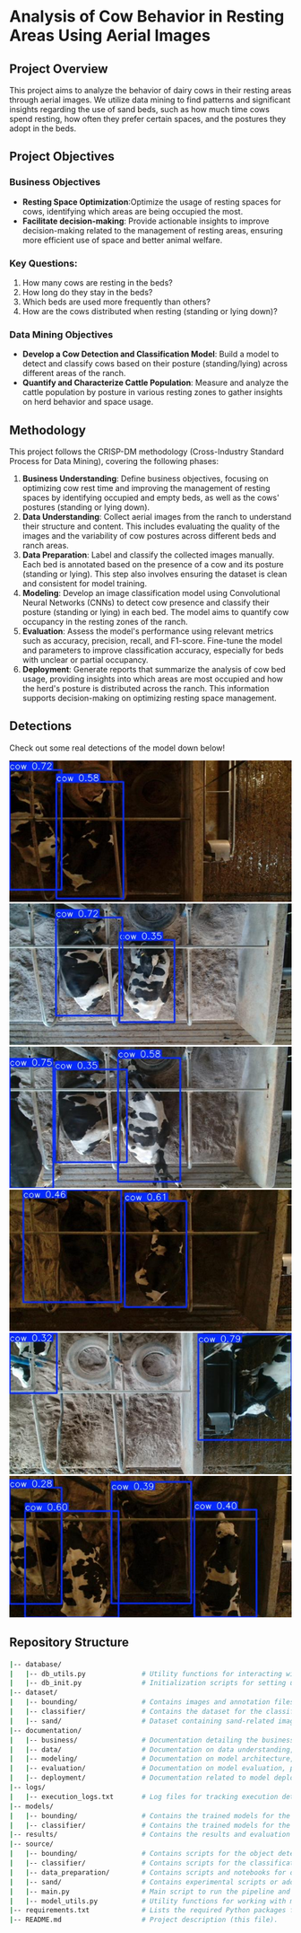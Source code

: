 # Analysis of Cow Behavior in Resting Areas Using Aerial Images

## Project Overview

This project aims to analyze the behavior of dairy cows in their resting areas through aerial images. We utilize data mining to find patterns and significant insights regarding the use of sand beds, such as how much time cows spend resting, how often they prefer certain spaces, and the postures they adopt in the beds.

## Project Objectives

### Business Objectives
- **Resting Space Optimization**:Optimize the usage of resting spaces for cows, identifying which areas are being occupied the most.
- **Facilitate decision-making**:  Provide actionable insights to improve decision-making related to the management of resting areas, ensuring more efficient use of space and better animal welfare.

### Key Questions:
1. How many cows are resting in the beds?
2. How long do they stay in the beds?
3. Which beds are used more frequently than others?
4. How are the cows distributed when resting (standing or lying down)?

### Data Mining Objectives
- **Develop a Cow Detection and Classification Model**: Build a model to detect and classify cows based on their posture (standing/lying) across different areas of the ranch.
- **Quantify and Characterize Cattle Population**: Measure and analyze the cattle population by posture in various resting zones to gather insights on herd behavior and space usage.

## Methodology

This project follows the CRISP-DM methodology (Cross-Industry Standard Process for Data Mining), covering the following phases:

1. **Business Understanding**: Define business objectives, focusing on optimizing cow rest time and improving the management of resting spaces by identifying occupied and empty beds, as well as the cows' postures (standing or lying down).
2. **Data Understanding**: Collect aerial images from the ranch to understand their structure and content. This includes evaluating the quality of the images and the variability of cow postures across different beds and ranch areas.
3. **Data Preparation**: Label and classify the collected images manually. Each bed is annotated based on the presence of a cow and its posture (standing or lying). This step also involves ensuring the dataset is clean and consistent for model training.
4. **Modeling**: Develop an image classification model using Convolutional Neural Networks (CNNs) to detect cow presence and classify their posture (standing or lying) in each bed. The model aims to quantify cow occupancy in the resting zones of the ranch.
5. **Evaluation**: Assess the model's performance using relevant metrics such as accuracy, precision, recall, and F1-score. Fine-tune the model and parameters to improve classification accuracy, especially for beds with unclear or partial occupancy.
6. **Deployment**: Generate reports that summarize the analysis of cow bed usage, providing insights into which areas are most occupied and how the herd's posture is distributed across the ranch. This information supports decision-making on optimizing resting space management.

## Detections

Check out some real detections of the model down below!

![image_1](./results/bounding/detected/image1.jpg)
![image_2](./results/bounding/detected/image2.jpg)
![image_3](./results/bounding/detected/image3.jpg)
![image_4](./results/bounding/detected/image4.jpg)
![image_5](./results/bounding/detected/image5.jpg)
![image_7](./results/bounding/detected/image7.jpg)

## Repository Structure

```bash
|-- database/
|   |-- db_utils.py              # Utility functions for interacting with the database.
|   |-- db_init.py               # Initialization scripts for setting up database tables and connections.
|-- dataset/
|   |-- bounding/                # Contains images and annotation files for the bounding box model (e.g., image coordinates).
|   |-- classifier/              # Contains the dataset for the classification model, including original, split, and transformed images.
|   |-- sand/                    # Dataset containing sand-related images, used for model training or additional context (if relevant).
|-- documentation/
|   |-- business/                # Documentation detailing the business understanding and objectives of the project.
|   |-- data/                    # Documentation on data understanding, dataset structure, and preparation process.
|   |-- modeling/                # Documentation on model architecture, training strategies, and algorithms used.
|   |-- evaluation/              # Documentation on model evaluation, performance metrics, and fine-tuning.
|   |-- deployment/              # Documentation related to model deployment, integration, and reporting.
|-- logs/
|   |-- execution_logs.txt       # Log files for tracking execution details and errors.
|-- models/
|   |-- bounding/                # Contains the trained models for the object detection task (YOLO models).
|   |-- classifier/              # Contains the trained models for the classification task (CNN models).
|-- results/                     # Contains the results and evaluation metrics for the object detection and classification models.
|-- source/
|   |-- bounding/                # Contains scripts for the object detection models (e.g., YOLO).
|   |-- classifier/              # Contains scripts for the classification models (e.g., CNN).
|   |-- data_preparation/        # Contains scripts and notebooks for data preprocessing and transformation.
|   |-- sand/                    # Contains experimental scripts or additional data processing code.
|   |-- main.py                  # Main script to run the pipeline and generate results.
|   |-- model_utils.py           # Utility functions for working with models (e.g., loading, saving models).
|-- requirements.txt             # Lists the required Python packages for the project
|-- README.md                    # Project description (this file).
